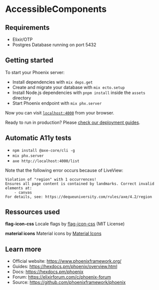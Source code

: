 # AccessibleComponents

## Requirements

- Elixir/OTP
- Postgres Database running on port 5432

## Getting started

To start your Phoenix server:

- Install dependencies with `mix deps.get`
- Create and migrate your database with `mix ecto.setup`
- Install Node.js dependencies with `pnpm install` inside the `assets` directory
- Start Phoenix endpoint with `mix phx.server`

Now you can visit [`localhost:4000`](http://localhost:4000) from your browser.

Ready to run in production? Please [check our deployment guides](https://hexdocs.pm/phoenix/deployment.html).

## Automatic A11y tests

- `npm install @axe-core/cli -g`
- `mix phx.server`
- `axe http://localhost:4000/list`

Note that the following error occurs because of LiveView:

```
Violation of "region" with 1 occurrences!
Ensures all page content is contained by landmarks. Correct invalid elements at:
    - canvas
For details, see: https://dequeuniversity.com/rules/axe/4.2/region
```

## Ressources used

**flag-icon-css**
Locale flags by [flag-icon-css](https://github.com/lipis/flag-icon-css) (MIT License)

**material icons**
Material icons by [Material Icons](https://fonts.google.com/icons?selected=Material+Icons&icon.query=info)

## Learn more

- Official website: https://www.phoenixframework.org/
- Guides: https://hexdocs.pm/phoenix/overview.html
- Docs: https://hexdocs.pm/phoenix
- Forum: https://elixirforum.com/c/phoenix-forum
- Source: https://github.com/phoenixframework/phoenix
